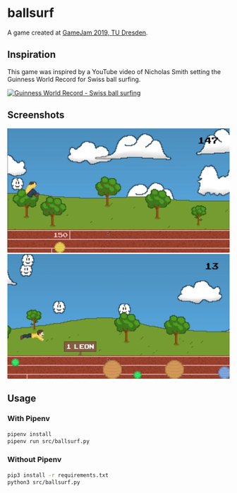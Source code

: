 # ballsurf

A game created at [GameJam 2019, TU Dresden](https://imld.de/gamejam/).

## Inspiration
This game was inspired by a YouTube video of Nicholas Smith setting the Guinness World Record for Swiss ball surfing.

[![Guinness World Record - Swiss ball surfing](https://img.youtube.com/vi/Bf7v4J6RaIo/0.jpg)](https://www.youtube.com/watch?v=Bf7v4J6RaIo)

## Screenshots

![The player is landing on a yellow ball.](screenshots/first.png)
![The player is getting a new highscore.](screenshots/second.png)

## Usage

### With Pipenv
```bash
pipenv install
pipenv run src/ballsurf.py
```

### Without Pipenv
```bash
pip3 install -r requirements.txt
python3 src/ballsurf.py
```